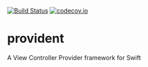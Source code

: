 [![Build Status](https://api.travis-ci.com/cerihughes/provident.png?branch=master)](https://www.travis-ci.com/cerihughes/provident/) [![codecov.io](https://codecov.io/gh/cerihughes/provident/branch/master/graphs/badge.svg)](https://codecov.io/gh/cerihughes/provident/branch/master)

# provident
A View Controller Provider framework for Swift
